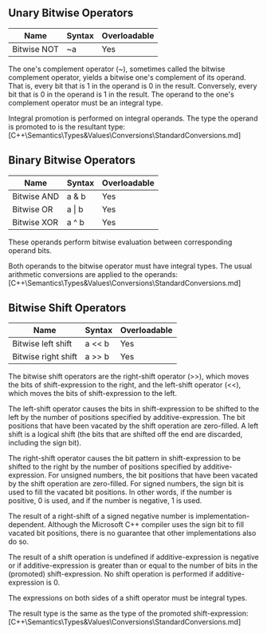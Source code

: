 ## Unary Bitwise Operators
| Name | Syntax | Overloadable |
|------|--------|--------------|
| Bitwise NOT | ~a | Yes |

The one's complement operator (~), sometimes called the bitwise complement operator, yields a bitwise one's complement of its operand. That is, every bit that is 1 in the operand is 0 in the result. Conversely, every bit that is 0 in the operand is 1 in the result. The operand to the one's complement operator must be an integral type.

Integral promotion is performed on integral operands. The type the operand is promoted to is the resultant type:
[C++\Semantics\Types&Values\Conversions\StandardConversions.md]



## Binary Bitwise Operators
| Name | Syntax | Overloadable |
|------|--------|--------------|
| Bitwise AND | a & b | Yes |
| Bitwise OR | a \| b | Yes |
| Bitwise XOR | a ^ b | Yes |

These operands perform bitwise evaluation between corresponding operand bits.

Both operands to the bitwise operator must have integral types. The usual arithmetic conversions are applied to the operands:
[C++\Semantics\Types&Values\Conversions\StandardConversions.md]

## Bitwise Shift Operators
| Name | Syntax | Overloadable |
|------|--------|--------------|
| Bitwise left shift | a << b | Yes |
| Bitwise right shift | a >> b | Yes |


The bitwise shift operators are the right-shift operator (>>), which moves the bits of shift-expression to the right, and the left-shift operator (<<), which moves the bits of shift-expression to the left.

The left-shift operator causes the bits in shift-expression to be shifted to the left by the number of positions specified by additive-expression. The bit positions that have been vacated by the shift operation are zero-filled. A left shift is a logical shift (the bits that are shifted off the end are discarded, including the sign bit).

The right-shift operator causes the bit pattern in shift-expression to be shifted to the right by the number of positions specified by additive-expression. For unsigned numbers, the bit positions that have been vacated by the shift operation are zero-filled. For signed numbers, the sign bit is used to fill the vacated bit positions. In other words, if the number is positive, 0 is used, and if the number is negative, 1 is used.

The result of a right-shift of a signed negative number is implementation-dependent. Although the Microsoft C++ compiler uses the sign bit to fill vacated bit positions, there is no guarantee that other implementations also do so.

The result of a shift operation is undefined if additive-expression is negative or if additive-expression is greater than or equal to the number of bits in the (promoted) shift-expression. No shift operation is performed if additive-expression is 0.

The expressions on both sides of a shift operator must be integral types.

The result type is the same as the type of the promoted shift-expression:
[C++\Semantics\Types&Values\Conversions\StandardConversions.md]
